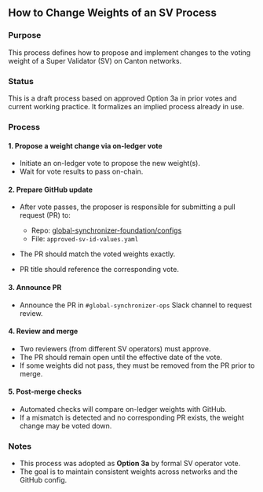 ## How to Change Weights of an SV Process

### Purpose

This process defines how to propose and implement changes to the voting weight of a Super Validator (SV) on Canton networks.

### Status

This is a draft process based on approved Option 3a in prior votes and current working practice. It formalizes an implied process already in use.

### Process

#### 1. Propose a weight change via on-ledger vote

- Initiate an on-ledger vote to propose the new weight(s).
- Wait for vote results to pass on-chain.

#### 2. Prepare GitHub update

- After vote passes, the proposer is responsible for submitting a pull request (PR) to:
  - Repo: [global-synchronizer-foundation/configs](https://github.com/global-synchronizer-foundation/configs)
  - File: `approved-sv-id-values.yaml`

- The PR should match the voted weights exactly.
- PR title should reference the corresponding vote.

#### 3. Announce PR

- Announce the PR in `#global-synchronizer-ops` Slack channel to request review.

#### 4. Review and merge

- Two reviewers (from different SV operators) must approve.
- The PR should remain open until the effective date of the vote.
- If some weights did not pass, they must be removed from the PR prior to merge.

#### 5. Post-merge checks

- Automated checks will compare on-ledger weights with GitHub.
- If a mismatch is detected and no corresponding PR exists, the weight change may be voted down.

### Notes

- This process was adopted as **Option 3a** by formal SV operator vote.
- The goal is to maintain consistent weights across networks and the GitHub config.
